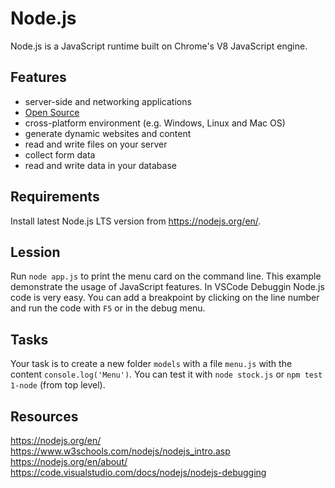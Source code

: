 # Node.js

Node.js is a JavaScript runtime built on Chrome's V8 JavaScript engine.

## Features

- server-side and networking applications
- [Open Source](https://github.com/nodejs)
- cross-platform environment (e.g. Windows, Linux and Mac OS)
- generate dynamic websites and content
- read and write files on your server
- collect form data
- read and write data in your database

## Requirements

Install latest Node.js LTS version from https://nodejs.org/en/.

## Lession

Run `node app.js` to print the menu card on the command line. This example demonstrate the usage of JavaScript features. In VSCode Debuggin Node.js code is very easy. You can add a breakpoint by clicking on the line number and run the code with `F5` or in the debug menu.

## Tasks

Your task is to create a new folder `models` with a file `menu.js` with the content `console.log('Menu')`. You can test it with `node stock.js` or `npm test 1-node` (from top level).

## Resources

https://nodejs.org/en/  
https://www.w3schools.com/nodejs/nodejs_intro.asp  
https://nodejs.org/en/about/
https://code.visualstudio.com/docs/nodejs/nodejs-debugging
